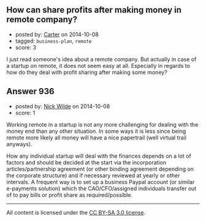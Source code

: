 ## How can share profits after making money in remote company?

- posted by: [Carter](https://stackexchange.com/users/2163636/carter) on 2014-10-08
- tagged: `business-plan`, `remote`
- score: 3

<p>I just read someone's idea about a remote company. But actually in case of a startup on remote, it does not seem easy at all. Especially in regards to how do they deal with profit sharing after making some money?</p>



## Answer 936

- posted by: [Nick Wilde](https://stackexchange.com/users/454046/nick-wilde) on 2014-10-08
- score: 1

<p>Working remote in a startup is not any more challenging for dealing with the money end than any other situation. In some ways it is less since being remote more likely all money will have a nice papertrail (well virtual trail anyways). </p>

<p>How any individual startup will deal with the finances depends on a lot of factors and should be decided at the start via the incorporation articles/partnership agreement (or other binding agreement depending on the corporate structure) and if necessary reviewed at yearly or other intervals. A frequent way is to set up a business Paypal account (or similar e-payments solution) which the CAO/CFO/assigned individuals transfer out of to pay bills or profit share as required/possible. </p>




---

All content is licensed under the [CC BY-SA 3.0 license](https://creativecommons.org/licenses/by-sa/3.0/).
